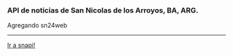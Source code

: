 <h3>API de noticias de San Nicolas de los Arroyos, BA, ARG.</h3>
<p>Agregando sn24web</p>
<hr>
<a href="http://snapi.aws.af.cm"> Ir a snapi!</a>